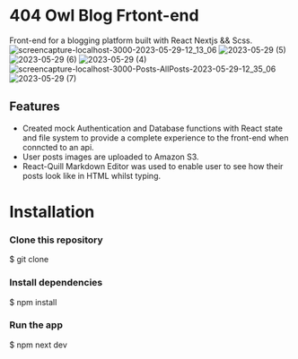 # 404 Owl Blog Frtont-end

Front-end for a blogging platform built with React Nextjs && Scss.
![screencapture-localhost-3000-2023-05-29-12_13_06](https://github.com/Amr097/blog-app-frontend/assets/127849429/7e2e8c17-abd9-4914-9d24-083cbba32ae7)
![2023-05-29 (5)](https://github.com/Amr097/blog-app-frontend/assets/127849429/c4269132-10d6-4f06-9bd4-8ce09c3f061c)
![2023-05-29 (6)](https://github.com/Amr097/blog-app-frontend/assets/127849429/ff8ef460-83c2-4cee-aaa9-0042afacf624)
![2023-05-29 (4)](https://github.com/Amr097/blog-app-frontend/assets/127849429/c067ead5-6705-4e03-8f1c-cafbd634f173)
![screencapture-localhost-3000-Posts-AllPosts-2023-05-29-12_35_06](https://github.com/Amr097/blog-app-frontend/assets/127849429/67e73684-e85a-4d6c-a124-e058da260e64)
![2023-05-29 (7)](https://github.com/Amr097/blog-app-frontend/assets/127849429/4891a35c-22db-41d6-9ede-2a36ce164f53)

## Features

- Created mock Authentication and Database functions with React state and file system to provide a
  complete experience to the front-end when conncted to an api.
- User posts images are uploaded to Amazon S3.
- React-Quill Markdown Editor was used to enable user to see how their posts look like in HTML whilst typing.

# Installation

### Clone this repository

$ git clone

### Install dependencies

$ npm install

### Run the app

$ npm next dev
